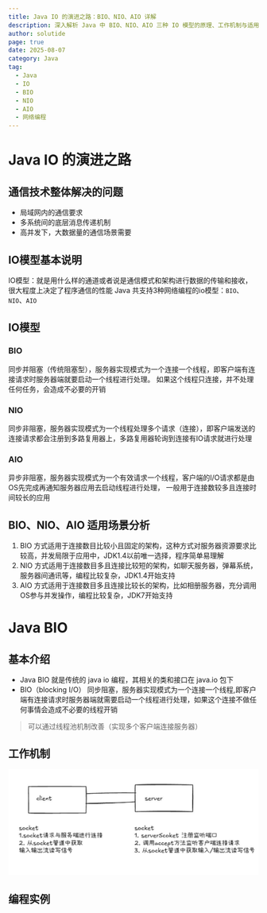 ```yaml
---
title: Java IO 的演进之路：BIO、NIO、AIO 详解
description: 深入解析 Java 中 BIO、NIO、AIO 三种 IO 模型的原理、工作机制与适用场景
author: solutide
page: true
date: 2025-08-07
category: Java
tag:
  - Java
  - IO
  - BIO
  - NIO
  - AIO
  - 网络编程
---
```

# Java IO 的演进之路

## 通信技术整体解决的问题

- 局域网内的通信要求
- 多系统间的底层消息传递机制
- 高并发下，大数据量的通信场景需要

## IO模型基本说明

IO模型：就是用什么样的通道或者说是通信模式和架构进行数据的传输和接收，很大程度上决定了程序通信的性能
Java 共支持3种网络编程的io模型：`BIO`、`NIO`、`AIO`

## IO模型

### BIO

同步并阻塞（传统阻塞型），服务器实现模式为一个连接一个线程，即客户端有连接请求时服务器端就要启动一个线程进行处理。
如果这个线程只连接，并不处理任何任务，会造成不必要的开销

### NIO

同步非阻塞，服务器实现模式为一个线程处理多个请求（连接），即客户端发送的连接请求都会注册到多路复用器上，多路复用器轮询到连接有IO请求就进行处理

### AIO

异步非阻塞，服务器实现模式为一个有效请求一个线程，客户端的I/O请求都是由OS先完成再通知服务器应用去启动线程进行处理，
一般用于连接数较多且连接时间较长的应用

## BIO、NIO、AIO 适用场景分析
1. BIO 方式适用于连接数目比较小且固定的架构，这种方式对服务器资源要求比较高，并发局限于应用中，JDK1.4以前唯一选择，程序简单易理解
2. NIO 方式适用于连接数目多且连接比较短的架构，如聊天服务器，弹幕系统，服务器间通讯等，编程比较复杂，JDK1.4开始支持
3. AIO 方式适用于连接数目多且连接比较长的架构，比如相册服务器，充分调用OS参与并发操作，编程比较复杂，JDK7开始支持



# Java BIO

## 基本介绍

- Java BIO 就是传统的 java io 编程，其相关的类和接口在 java.io 包下
- BIO（blocking I/O） 同步阻塞，服务器实现模式为一个连接一个线程,即客户端有连接请求时服务器端就需要启动一个线程进行处理，如果这个连接不做任何事情会造成不必要的线程开销
> 可以通过线程池机制改善（实现多个客户端连接服务器）

## 工作机制

<Img src="../public/BIO工作流程.jpg"/>

## 编程实例
